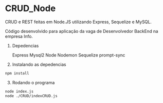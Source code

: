 # CRUD_Node
CRUD e REST feitas em Node.JS utilizando Express, Sequelize e MySQL.

Código desenvolvido para aplicação da vaga de Desenvolvedor BackEnd na empresa Info.

1. Depedencias

    Express 
    Mysql2
    Node
    Nodemon
    Sequelize
    prompt-sync
   
2. Instalando as depedencias

```bash
npm install
```

3. Rodando o programa

```bash
node index.js
node ./CRUD/indexCRUD.js
```
